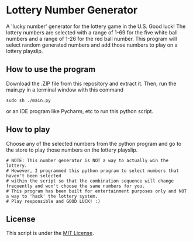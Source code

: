 # Lottery Number Generator
A 'lucky number' generator for the lottery game in the U.S. Good luck!
The lottery numbers are selected with a range of 1-69 for the five white ball numbers and a range of 1-26 for the red ball number. 
This program will select random generated numbers and add those numbers to play on a lottery playslip.


## How to use the program
Download the .ZIP file from this repository and extract it. Then, run the main.py in a terminal window with this command

```code
sudo sh ./main.py
```

or an IDE program like Pycharm, etc to run this python script.


## How to play
Choose any of the selected numbers from the python program and go to the store to play those numbers on the lottery playslip. 

```code
# NOTE: This number generator is NOT a way to actually win the lottery. 
# However, I programmed this python program to select numbers that haven't been selected
# within the script so that the combination sequence will change frequently and won't choose the same numbers for you.
# This program has been built for entertainment purposes only and NOT a way to 'hack' the lottery system. 
# Play responsible and GOOD LUCK! :)
```

## License 
This script is under the [MIT License](https://github.com/jmathtech/LotteryNumberGenerator/blob/master/LICENSE).
